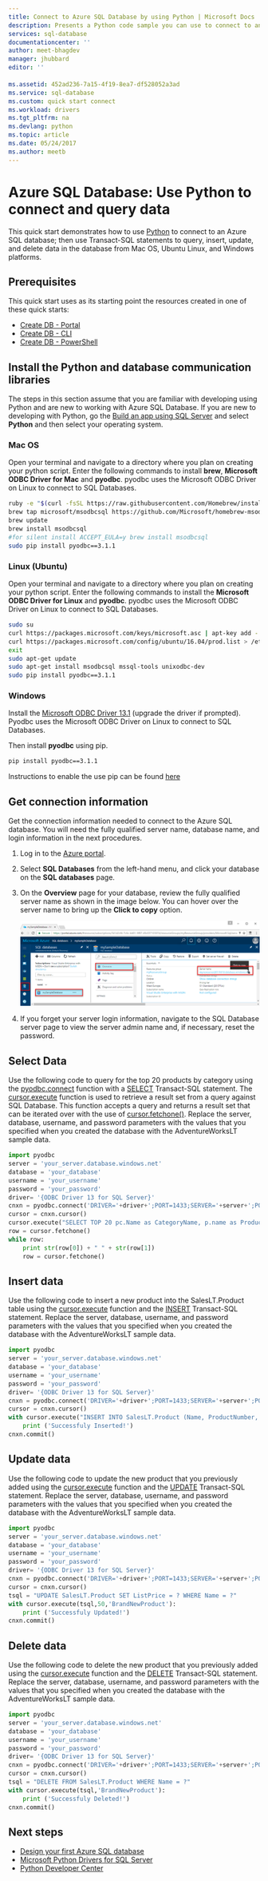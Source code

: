 ```yaml
---
title: Connect to Azure SQL Database by using Python | Microsoft Docs
description: Presents a Python code sample you can use to connect to and query Azure SQL Database.
services: sql-database
documentationcenter: ''
author: meet-bhagdev
manager: jhubbard
editor: ''

ms.assetid: 452ad236-7a15-4f19-8ea7-df528052a3ad
ms.service: sql-database
ms.custom: quick start connect
ms.workload: drivers
ms.tgt_pltfrm: na
ms.devlang: python
ms.topic: article
ms.date: 05/24/2017
ms.author: meetb
---
```

# Azure SQL Database: Use Python to connect and query data

 This quick start demonstrates how to use [Python](https://python.org) to connect to an Azure SQL database; then use Transact-SQL statements to query, insert, update, and delete data in the database from Mac OS, Ubuntu Linux, and Windows platforms.

## Prerequisites

This quick start uses as its starting point the resources created in one of these quick starts:

- [Create DB - Portal](sql-database-get-started-portal.md)
- [Create DB - CLI](sql-database-get-started-cli.md)
- [Create DB - PowerShell](sql-database-get-started-powershell.md)

## Install the Python and database communication libraries

The steps in this section assume that you are familiar with developing using Python and are new to working with Azure SQL Database. If you are new to developing with Python, go the [Build an app using SQL Server](https://www.microsoft.com/en-us/sql-server/developer-get-started/) and select **Python** and then select your operating system.

### **Mac OS**
Open your terminal and navigate to a directory where you plan on creating your python script. Enter the following commands to install **brew**, **Microsoft ODBC Driver for Mac** and **pyodbc**. pyodbc uses the Microsoft ODBC Driver on Linux to connect to SQL Databases.

``` bash
ruby -e "$(curl -fsSL https://raw.githubusercontent.com/Homebrew/install/master/install)"
brew tap microsoft/msodbcsql https://github.com/Microsoft/homebrew-msodbcsql-preview
brew update
brew install msodbcsql 
#for silent install ACCEPT_EULA=y brew install msodbcsql
sudo pip install pyodbc==3.1.1
```

### **Linux (Ubuntu)**
Open your terminal and navigate to a directory where you plan on creating your python script. Enter the following commands to install the **Microsoft ODBC Driver for Linux** and **pyodbc**. pyodbc uses the Microsoft ODBC Driver on Linux to connect to SQL Databases.

```bash
sudo su
curl https://packages.microsoft.com/keys/microsoft.asc | apt-key add -
curl https://packages.microsoft.com/config/ubuntu/16.04/prod.list > /etc/apt/sources.list.d/mssql.list
exit
sudo apt-get update
sudo apt-get install msodbcsql mssql-tools unixodbc-dev
sudo pip install pyodbc==3.1.1
```

### **Windows**
Install the [Microsoft ODBC Driver 13.1](https://www.microsoft.com/download/details.aspx?id=53339) (upgrade the driver if prompted). Pyodbc uses the Microsoft ODBC Driver on Linux to connect to SQL Databases. 

Then install **pyodbc** using pip.

```cmd
pip install pyodbc==3.1.1
```

Instructions to enable the use pip can be found [here](http://stackoverflow.com/questions/4750806/how-to-install-pip-on-windows)

## Get connection information

Get the connection information needed to connect to the Azure SQL database. You will need the fully qualified server name, database name, and login information in the next procedures.

1. Log in to the [Azure portal](https://portal.azure.com/).
2. Select **SQL Databases** from the left-hand menu, and click your database on the **SQL databases** page. 
3. On the **Overview** page for your database, review the fully qualified server name as shown in the image below. You can hover over the server name to bring up the **Click to copy** option. 

   ![server-name](./media/sql-database-connect-query-dotnet/server-name.png) 

4. If you forget your server login information, navigate to the SQL Database server page to view the server admin name and, if necessary, reset the password.     
   
## Select Data

Use the following code to query for the top 20 products by category using the [pyodbc.connect]((https://github.com/mkleehammer/pyodbc/wiki)) function with a [SELECT](https://docs.microsoft.com/sql/t-sql/queries/select-transact-sql) Transact-SQL statement. The [cursor.execute](https://mkleehammer.github.io/pyodbc/api-cursor.html) function is used to retrieve a result set from a query against SQL Database. This function accepts a query and returns a result set that can be iterated over with the use of [cursor.fetchone()](https://mkleehammer.github.io/pyodbc/api-cursor.html). Replace the server, database, username, and password parameters with the values that you specified when you created the database with the AdventureWorksLT sample data.

```Python
import pyodbc
server = 'your_server.database.windows.net'
database = 'your_database'
username = 'your_username'
password = 'your_password'
driver= '{ODBC Driver 13 for SQL Server}'
cnxn = pyodbc.connect('DRIVER='+driver+';PORT=1433;SERVER='+server+';PORT=1443;DATABASE='+database+';UID='+username+';PWD='+ password)
cursor = cnxn.cursor()
cursor.execute("SELECT TOP 20 pc.Name as CategoryName, p.name as ProductName FROM [SalesLT].[ProductCategory] pc JOIN [SalesLT].[Product] p ON pc.productcategoryid = p.productcategoryid")
row = cursor.fetchone()
while row:
    print str(row[0]) + " " + str(row[1])
    row = cursor.fetchone()
```

## Insert data
Use the following code to insert a new product into the SalesLT.Product table using the [cursor.execute](https://mkleehammer.github.io/pyodbc/api-cursor.html) function and the [INSERT](https://docs.microsoft.com/sql/t-sql/statements/insert-transact-sql) Transact-SQL statement. Replace the server, database, username, and password parameters with the values that you specified when you created the database with the AdventureWorksLT sample data.

```Python
import pyodbc
server = 'your_server.database.windows.net'
database = 'your_database'
username = 'your_username'
password = 'your_password'
driver= '{ODBC Driver 13 for SQL Server}'
cnxn = pyodbc.connect('DRIVER='+driver+';PORT=1433;SERVER='+server+';PORT=1443;DATABASE='+database+';UID='+username+';PWD='+ password)
cursor = cnxn.cursor()
with cursor.execute("INSERT INTO SalesLT.Product (Name, ProductNumber, Color, StandardCost, ListPrice, SellStartDate) OUTPUT INSERTED.ProductID VALUES ('BrandNewProduct', '200989', 'Blue', 75, 80, '7/1/2016')"): 
	print ('Successfuly Inserted!')
cnxn.commit()
```

## Update data
Use the following code to update the new product that you previously added using the [cursor.execute](https://mkleehammer.github.io/pyodbc/api-cursor.html) function and the [UPDATE](https://docs.microsoft.com/sql/t-sql/queries/update-transact-sql) Transact-SQL statement. Replace the server, database, username, and password parameters with the values that you specified when you created the database with the AdventureWorksLT sample data.

```Python
import pyodbc
server = 'your_server.database.windows.net'
database = 'your_database'
username = 'your_username'
password = 'your_password'
driver= '{ODBC Driver 13 for SQL Server}'
cnxn = pyodbc.connect('DRIVER='+driver+';PORT=1433;SERVER='+server+';PORT=1443;DATABASE='+database+';UID='+username+';PWD='+ password)
cursor = cnxn.cursor()
tsql = "UPDATE SalesLT.Product SET ListPrice = ? WHERE Name = ?"
with cursor.execute(tsql,50,'BrandNewProduct'):
	print ('Successfuly Updated!')
cnxn.commit()

```

## Delete data
Use the following code to delete the new product that you previously added using the [cursor.execute](https://mkleehammer.github.io/pyodbc/api-cursor.html) function and the [DELETE](https://docs.microsoft.com/sql/t-sql/statements/delete-transact-sql) Transact-SQL statement. Replace the server, database, username, and password parameters with the values that you specified when you created the database with the AdventureWorksLT sample data.

```Python
import pyodbc
server = 'your_server.database.windows.net'
database = 'your_database'
username = 'your_username'
password = 'your_password'
driver= '{ODBC Driver 13 for SQL Server}'
cnxn = pyodbc.connect('DRIVER='+driver+';PORT=1433;SERVER='+server+';PORT=1443;DATABASE='+database+';UID='+username+';PWD='+ password)
cursor = cnxn.cursor()
tsql = "DELETE FROM SalesLT.Product WHERE Name = ?"
with cursor.execute(tsql,'BrandNewProduct'):
    print ('Successfuly Deleted!')
cnxn.commit()
```

## Next steps

- [Design your first Azure SQL database](sql-database-design-first-database.md)
- [Microsoft Python Drivers for SQL Server](https://docs.microsoft.com/sql/connect/python/python-driver-for-sql-server/)
- [Python Developer Center](/develop/python/)

